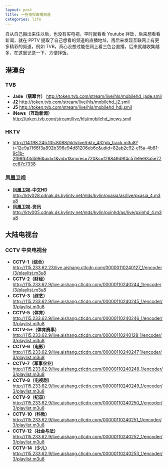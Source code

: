 ```yaml
---
layout: post
title: 一些电视直播频道
categories: life
---
```


自从自己搬出来住以后，也没有买电视，平时就看看 Youtube 拌饭，后来想看看新闻，就在 PPTV 提取了自己想看的频道的直播地址，再后来发现互联网上有更多精彩的频道，例如 TVB，真心没想过能在网上看三色台直播，后来就越收集越多，在这里记录一下，方便拌饭。

## 港澳台

### TVB

* **Jade（翡翠台）** http://token.tvb.com/stream/live/hls/mobilehd_jade.smil
* **J2** http://token.tvb.com/stream/live/hls/mobilehd_j2.smil
* **J5** http://token.tvb.com/stream/live/hls/mobilehd_hdj.smil
* **iNews（互动新闻）** http://token.tvb.com/stream/live/hls/mobilehd_inews.smil

### HKTV

* http://14.198.245.135:8088/hktvlive/hktv_432pb_track.m3u8?t=12e9a7f66f3a892b396e94d81206eb6c&udid=82ab2c92-e15a-4b81-9c1b-2f98fbf3d596&uid=1&vid=1&mxres=720&s=f28849d9f4c57e9e93a5e77cc87c7338

### 凤凰卫视

* **凤凰卫视-中文HD** http://ktv028.cdnak.ds.kylintv.net/nlds/kylin/pxasia/as/live/pxasia_4.m3u8  
* **凤凰卫视-资讯** http://ktv005.cdnak.ds.kylintv.net/nlds/kylin/pxinhd/as/live/pxinhd_4.m3u8

## 大陆电视台

### CCTV 中央电视台

* **CCTV-1（综合）** http://115.233.62.23/live.aishang.ctlcdn.com/00000110240127_1/encoder/3/playlist.m3u8
* **CCTV-2（财经）** http://115.233.62.9/live.aishang.ctlcdn.com/00000110240244_1/encoder/3/playlist.m3u8
* **CCTV-3（综艺）** http://115.233.62.9/live.aishang.ctlcdn.com/00000110240245_1/encoder/3/playlist.m3u8
* **CCTV-5（体育）** http://115.233.62.9/live.aishang.ctlcdn.com/00000110240246_1/encoder/3/playlist.m3u8
* **CCTV-5+（体育赛事）** http://115.233.62.9/live.aishang.ctlcdn.com/00000110240128_1/encoder/3/playlist.m3u8
* **CCTV-6（电影）** http://115.233.62.9/live.aishang.ctlcdn.com/00000110240247_1/encoder/3/playlist.m3u8
* **CCTV-7（军事农业）** http://115.233.62.9/live.aishang.ctlcdn.com/00000110240248_1/encoder/3/playlist.m3u8
* **CCTV-8（电视剧）** http://115.233.62.9/live.aishang.ctlcdn.com/00000110240249_1/encoder/3/playlist.m3u8
* **CCTV-9（纪录）** http://115.233.62.9/live.aishang.ctlcdn.com/00000110240250_1/encoder/3/playlist.m3u8
* **CCTV-10（科教）** http://115.233.62.9/live.aishang.ctlcdn.com/00000110240251_1/encoder/3/playlist.m3u8
* **CCTV-12（社会与法）** http://115.233.62.9/live.aishang.ctlcdn.com/00000110240252_1/encoder/3/playlist.m3u8
* **CCTV-14（少儿）** http://115.233.62.9/live.aishang.ctlcdn.com/00000110240253_1/encoder/3/playlist.m3u8
